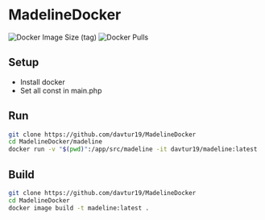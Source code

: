 # MadelineDocker
![Docker Image Size (tag)](https://img.shields.io/docker/image-size/davtur19/madeline/latest)
![Docker Pulls](https://img.shields.io/docker/pulls/davtur19/madeline)

## Setup
- Install docker
- Set all const in main.php

## Run
```bash
git clone https://github.com/davtur19/MadelineDocker
cd MadelineDocker/madeline
docker run -v "$(pwd)":/app/src/madeline -it davtur19/madeline:latest
```

## Build
```bash
git clone https://github.com/davtur19/MadelineDocker
cd MadelineDocker
docker image build -t madeline:latest .
```
